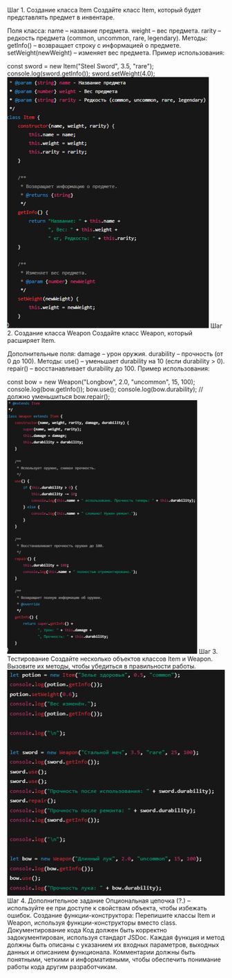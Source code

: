 Шаг 1. Создание класса Item
Создайте класс Item, который будет представлять предмет в инвентаре.

Поля класса:
name – название предмета.
weight – вес предмета.
rarity – редкость предмета (common, uncommon, rare, legendary).
Методы:
getInfo() – возвращает строку с информацией о предмете.
setWeight(newWeight) – изменяет вес предмета.
Пример использования:

const sword = new Item("Steel Sword", 3.5, "rare");
console.log(sword.getInfo());
sword.setWeight(4.0);
![alt text](image.png)
Шаг 2. Создание класса Weapon
Создайте класс Weapon, который расширяет Item.

Дополнительные поля:
damage – урон оружия.
durability – прочность (от 0 до 100).
Методы:
use() – уменьшает durability на 10 (если durability > 0).
repair() – восстанавливает durability до 100.
Пример использования:

const bow = new Weapon("Longbow", 2.0, "uncommon", 15, 100);
console.log(bow.getInfo());
bow.use();
console.log(bow.durability); // должно уменьшиться
bow.repair();
![alt text](image-1.png)
Шаг 3. Тестирование
Создайте несколько объектов классов Item и Weapon.
Вызовите их методы, чтобы убедиться в правильности работы.
![alt text](image-2.png)
Шаг 4. Дополнительное задание
Опциональная цепочка (?.) – используйте ее при доступе к свойствам объекта, чтобы избежать ошибок.
Создание функции-конструктора:
Перепишите классы Item и Weapon, используя функции-конструкторы вместо class.
Документирование кода
Код должен быть корректно задокументирован, используя стандарт JSDoc. Каждая функция и метод должны быть описаны с указанием их входных параметров, выходных данных и описанием функционала. Комментарии должны быть понятными, четкими и информативными, чтобы обеспечить понимание работы кода другим разработчикам.